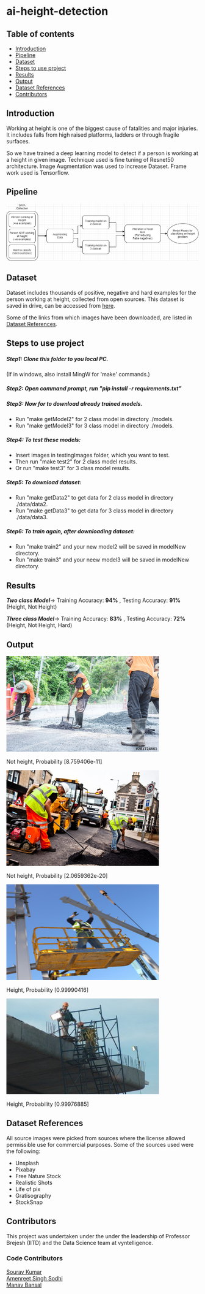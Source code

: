 # ai-height-detection

## Table of contents

- [Introduction](#introduction)
- [Pipeline](#pipeline)
- [Dataset](#dataset)
- [Steps to use project](#steps-to-use-project)
- [Results](#results)
- [Output](#output)
- [Dataset References](#dataset-references)
- [Contributors](#contributors)

## Introduction

Working at height is one of the biggest cause of fatalities and major injuries. It includes falls from high raised platforms, ladders or through fragile surfaces.

So we have trained a deep learning model to detect if a person is working at a height in given image. Technique used is fine tuning of Resnet50 architecture. Image Augmentation was used to increase Dataset. Frame work used is Tensorflow.

## Pipeline
![Pipeline](https://github.com/VynOpenSource/HeightDetection/blob/main/src/readmeImages/pipe.png)

## Dataset 

Dataset includes thousands of positive, negative and hard examples for the person working at height, collected from open sources.
This dataset is saved in drive, can be accessed from [here](https://drive.google.com/drive/folders/1_pDFkAN7P4u_QcJ4hScMMtl6UVNoMzEi?usp=sharing).

Some of the links from which images have been downloaded, are listed in [Dataset References](#dataset-references).

## Steps to use project


##### Step1: Clone this folder to you local PC.
(If in windows, also install MingW for 'make' commands.)

##### Step2: Open command prompt, run "pip install -r requirements.txt"

##### Step3: Now for to download already trained models. 

- Run "make getModel2" for 2 class model in directory ./models.
- Run "make getModel3" for 3 class model in directory ./models.

##### Step4: To test these models:

- Insert images in testingImages folder, which you want to test.
- Then run "make test2" for 2 class model results.
- Or run "make test3" for 3 class model results.

##### Step5: To download dataset:

- Run "make getData2" to get data for 2 class model in directory ./data/data2.
- Run "make getData3" to get data for 3 class model in directory ./data/data3.

##### Step6: To train again, after downloading dataset:

- Run "make train2" and your new model2 will be saved in modelNew directory.
- Run "make train3" and your neew model3 will be saved in modelNew directory.

## Results

***Two class Model***-> Training Accuracy: **94%** , Testing Accuracy: **91%** (Height, Not Height)

***Three class Model***-> Training Accuracy: **83%** , Testing Accuracy: **72%** (Height, Not Height, Hard)


## Output
<img src="https://github.com/VynOpenSource/HeightDetection/blob/main/testingImages/imagen1.jpg" width="400" height="250">

Not height, Probability [8.759406e-11]


<img src="https://github.com/VynOpenSource/HeightDetection/blob/main/testingImages/imagen2.jpg" width="400" height="250">

Not height, Probability [2.0659362e-20]


<img src="https://github.com/VynOpenSource/HeightDetection/blob/main/testingImages/imagep1.jpg" width="400" height="250">

Height, Probability [0.99990416]


<img src="https://github.com/VynOpenSource/HeightDetection/blob/main/testingImages/imagep2.jpg" width="400" height="250">

Height, Probability [0.99976885]

## Dataset References
All source images were picked from sources where the license allowed permissible use for commercial purposes. Some of the sources used were the following: 
- Unsplash
- Pixabay
- Free Nature Stock
- Realistic Shots
- Life of pix
- Gratisography
- StockSnap

## Contributors
This project was undertaken under the
under the leadership of Professor Brejesh (IITD) and the Data Science team at vyntelligence.

### Code Contributors
[Sourav Kumar](https://github.com/souravk1113)   
[Amenreet Singh Sodhi](https://github.com/scaryGangsta)   
[Manav Bansal](https://github.com/ManavBansal)  


